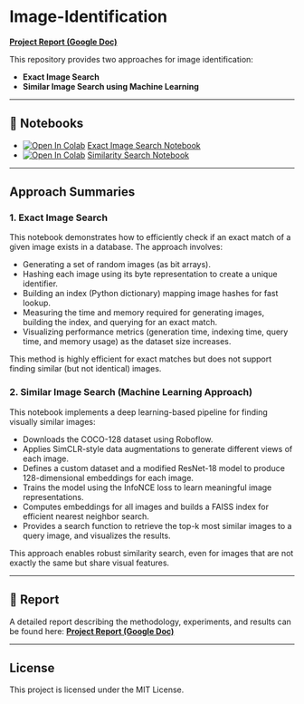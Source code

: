 # Image-Identification

**[Project Report (Google Doc)](https://docs.google.com/document/d/your_report_link_here)**

This repository provides two approaches for image identification:
- **Exact Image Search**
- **Similar Image Search using Machine Learning**

---

## 📒 Notebooks

- [![Open In Colab](https://colab.research.google.com/assets/colab-badge.svg)](https://colab.research.google.com/github/flatneuron/Image-Identification/blob/main/exact_image_search.ipynb) [Exact Image Search Notebook](https://colab.research.google.com/github/flatneuron/Image-Identification/blob/main/exact_image_search.ipynb)
- [![Open In Colab](https://colab.research.google.com/assets/colab-badge.svg)](https://colab.research.google.com/github/flatneuron/Image-Identification/blob/main/similarity_search.ipynb) [Similarity Search Notebook](https://colab.research.google.com/github/flatneuron/Image-Identification/blob/main/similarity_search.ipynb)

---

## Approach Summaries

### 1. Exact Image Search
This notebook demonstrates how to efficiently check if an exact match of a given image exists in a database. The approach involves:
- Generating a set of random images (as bit arrays).
- Hashing each image using its byte representation to create a unique identifier.
- Building an index (Python dictionary) mapping image hashes for fast lookup.
- Measuring the time and memory required for generating images, building the index, and querying for an exact match.
- Visualizing performance metrics (generation time, indexing time, query time, and memory usage) as the dataset size increases.

This method is highly efficient for exact matches but does not support finding similar (but not identical) images.

### 2. Similar Image Search (Machine Learning Approach)
This notebook implements a deep learning-based pipeline for finding visually similar images:
- Downloads the COCO-128 dataset using Roboflow.
- Applies SimCLR-style data augmentations to generate different views of each image.
- Defines a custom dataset and a modified ResNet-18 model to produce 128-dimensional embeddings for each image.
- Trains the model using the InfoNCE loss to learn meaningful image representations.
- Computes embeddings for all images and builds a FAISS index for efficient nearest neighbor search.
- Provides a search function to retrieve the top-k most similar images to a query image, and visualizes the results.

This approach enables robust similarity search, even for images that are not exactly the same but share visual features.

---

## 📄 Report
A detailed report describing the methodology, experiments, and results can be found here:
**[Project Report (Google Doc)](https://docs.google.com/document/d/your_report_link_here)**

---

## License
This project is licensed under the MIT License.
